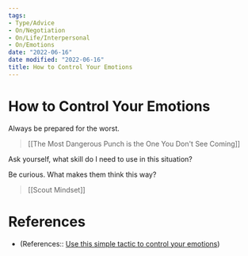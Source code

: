 ```yaml
---
tags:
- Type/Advice
- On/Negotiation
- On/Life/Interpersonal
- On/Emotions
date: "2022-06-16"
date modified: "2022-06-16"
title: How to Control Your Emotions
---
```


# How to Control Your Emotions
Always be prepared for the worst.
> [[The Most Dangerous Punch is the One You Don't See Coming]]

Ask yourself, what skill do I need to use in this situation?

Be curious. What makes them think this way?
> [[Scout Mindset]]

# References
- (References:: [Use this simple tactic to control your emotions](https://www.youtube.com/watch?v=S_2O2-kl9s4))
